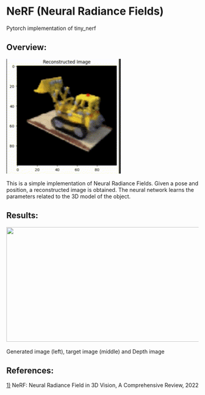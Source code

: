 # NeRF (Neural Radiance Fields)
Pytorch implementation of tiny_nerf

## Overview: 
<img src=data/nerf_render.gif height="300" width="300" > <p></p>
This is a simple implementation of Neural Radiance Fields. Given a pose and position, a reconstructed image is obtained. The neural network learns the parameters related to the 3D model of the object. 

## Results:
<img src=data/nerf_output.jpg height="300" width="600" > <p></p>
Generated image (left), target image (middle) and Depth image


## References:
[1)](https://arxiv.org/abs/2210.00379) NeRF: Neural Radiance Field in 3D Vision, A Comprehensive Review, 2022
